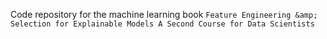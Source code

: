 Code repository for the machine learning book `Feature Engineering &amp; Selection for Explainable Models A Second Course for Data Scientists`
